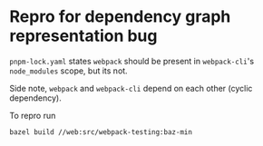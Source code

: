 # Repro for dependency graph representation bug

`pnpm-lock.yaml` states `webpack` should be present in `webpack-cli`'s `node_modules` scope, but its not.

Side note, `webpack` and `webpack-cli` depend on each other (cyclic dependency).

To repro run

```
bazel build //web:src/webpack-testing:baz-min
```
